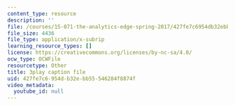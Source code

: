 ```yaml
---
content_type: resource
description: ''
file: /courses/15-071-the-analytics-edge-spring-2017/427fe7c6954db32ebb55546284f8874f_Cks6Wn29TLg.srt
file_size: 4436
file_type: application/x-subrip
learning_resource_types: []
license: https://creativecommons.org/licenses/by-nc-sa/4.0/
ocw_type: OCWFile
resourcetype: Other
title: 3play caption file
uid: 427fe7c6-954d-b32e-bb55-546284f8874f
video_metadata:
  youtube_id: null
---
```

